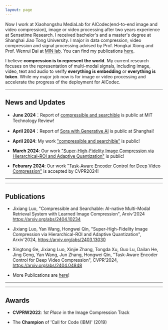 ```yaml
---
layout: page
---
```


Now I work at Xiaohongshu MediaLab for AICodec(end-to-end image and video compression), image or video processing after two years experience at Sensetime Research. I received bachelor's and a master's degree at Shanghai Jiao Tong University. I major in data compression, video compression and signal processing advised by Prof. Hongkai Xiong and Prof. Wenrui Dai at [MIN lab](https://min.sjtu.edu.cn/). You can find my publications [here](https://scholar.google.com/citations?user=ua29MrwAAAAJ&hl=de).

I believe **compression is to represent the world**. My current research focuses on the representation of multi-modal signals, including image, video, text and audio to verify **everything is embedding** or **everything is token**. While my major job now is for image or video processing and accelerate the progress of the deployment for AICodec.

---

## News and Updates

- **June 2024**：Report of [compressible and searchible](https://www.mittrchina.com/news/detail/13461) is public at MIT Technology Review!

- **April 2024**：Report of [Sora with Generative AI](https://www.sohu.com/a/768385893_116132) is public at Shanghai!

- **April 2024**: My work ["compressible and searchible"](https://arxiv.org/abs/2404.10234) is public!

- **March 2024**: Our work ["Super-High-Fidelity Image Compression via Hierarchical-ROI and Adaptive Quantization"]([https://arxiv.org/abs/2404.04848](https://arxiv.org/abs/2403.13030)) is public!

- **Feburary 2024**: Our work ["Task-Aware Encoder Control for Deep Video Compression"](https://arxiv.org/abs/2404.04848) is accepted by CVPR2024!

---
---

## Publications

* Jixiang Luo, "Compressible and Searchable: AI-native Multi-Modal Retrieval System with Learned Image Compression", Arxiv'2024 https://arxiv.org/abs/2404.10234

* Jixiang Luo, Yan Wang, Hongwei Qin, "Super-High-Fidelity Image Compression via Hierarchical-ROI and Adaptive Quantization", Arxiv'2024, https://arxiv.org/abs/2403.13030

* Xingtong Ge, Jixiang Luo, Xinjie Zhang, Tongda Xu, Guo Lu, Dailan He, Jing Geng, Yan Wang, Jun Zhang, Hongwei Qin, "Task-Aware Encoder Control for Deep Video Compression", CVPR'2024, https://arxiv.org/abs/2404.04848

* More Publications are [here](https://scholar.google.com/citations?user=ua29MrwAAAAJ&hl=de)!

---
---

## Awards

* **CVPRW2022**: *1st Place* in the Image Compression Track

* The **Champion** of 'Call for Code (IBM)' (2019)


